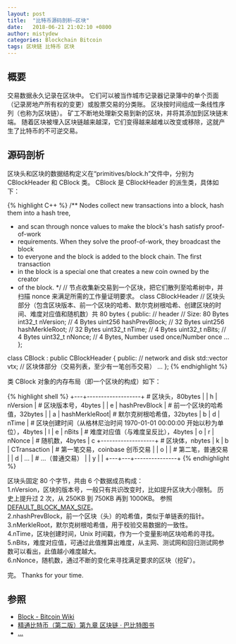 ```yaml
---
layout: post
title:  "比特币源码剖析—区块"
date:   2018-06-21 21:02:10 +0800
author: mistydew
categories: Blockchain Bitcoin
tags: 区块链 比特币 区块
---
```

## 概要
交易数据永久记录在区块中。
它们可以被当作城市记录器记录簿中的单个页面（记录房地产所有权的变更）或股票交易的分类账。
区块按时间组成一条线性序列（也称为区块链）。
矿工不断地处理新交易到新的区块，并将其添加到区块链末端。
随着区块被埋入区块链越来越深，它们变得越来越难以改变或移除，这就产生了比特币的不可逆交易。

## 源码剖析

区块头和区块的数据结构定义在“primitives/block.h”文件中，分别为 CBlockHeader 和 CBlock 类。
CBlock 是 CBlockHeader 的派生类，具体如下：

{% highlight C++ %}
/** Nodes collect new transactions into a block, hash them into a hash tree,
 * and scan through nonce values to make the block's hash satisfy proof-of-work
 * requirements.  When they solve the proof-of-work, they broadcast the block
 * to everyone and the block is added to the block chain.  The first transaction
 * in the block is a special one that creates a new coin owned by the creator
 * of the block.
 */ // 节点收集新交易到一个区块，把它们散列至哈希树中，并扫描 nonce 来满足所需的工作量证明要求。
class CBlockHeader // 区块头部分（包含区块版本、前一个区块的哈希、默尔克树根哈希、创建区块的时间、难度对应值和随机数）共 80 bytes
{
public:
    // header // Size: 80 Bytes
    int32_t nVersion; // 4 Bytes
    uint256 hashPrevBlock; // 32 Bytes
    uint256 hashMerkleRoot; // 32 Bytes
    uint32_t nTime; // 4 Bytes
    uint32_t nBits; // 4 Bytes
    uint32_t nNonce; // 4 Bytes, Number used once/Number once
    ...
};

class CBlock : public CBlockHeader
{
public:
    // network and disk
    std::vector<CTransaction> vtx; // 区块体部分（交易列表，至少有一笔创币交易）
    ...
};
{% endhighlight %}

类 CBlock 对象的内存布局（即一个区块的构成）如下：

{% highlight shell %}
+---+-------------------+ # 区块头，80bytes
|   | h | nVersion      |  # 区块版本号，4bytes
|   | e | hashPrevBlock |  # 前一个区块的哈希值，32bytes
|   | a | hashMerkleRoot|  # 默尔克树根哈希值，32bytes
| b | d | nTime         |  # 区块创建时间（从格林尼治时间 1970-01-01 00:00:00 开始以秒为单位），4bytes
| l | e | nBits         |  # 难度对应值（与难度呈反比），4bytes
| o | r | nNonce        |  # 随机数，4bytes
| c +-------------------+ # 区块体，nbytes
| k | b | CTransaction  |  # 第一笔交易，coinbase 创币交易
|   | o |               |  # 第二笔，普通交易
|   | d | ...           |  # ...（普通交易）
|   | y |               |
+---+---+---------------+
{% endhighlight %}

区块头固定 80 个字节，共由 6 个数据成员构成：<br>
1.nVersion，区块的版本号，一般只有共识改变时，比如提升区块大小限制。
历史上提升过 2 次，从 250KB 到 750KB 再到 1000KB。
参照 [DEFAULT_BLOCK_MAX_SIZE](https://github.com/bitcoin/bitcoin/search?q=DEFAULT_BLOCK_MAX_SIZE&type=Issues)。<br>
2.nhashPrevBlock，前一个区块（头）的哈希值，类似于单链表的指针。<br>
3.nMerkleRoot，默尔克树根哈希值，用于校验交易数据的一致性。<br>
4.nTime，区块创建时间，Unix 时间戳，作为一个变量影响区块哈希的寻找。<br>
5.nBits，难度对应值，可通过此值推算出难度，从主网、测试网和回归测试网参数可以看出，此值越小难度越大。<br>
6.nNonce，随机数，通过不断的变化来寻找满足要求的区块（挖矿）。

完。
Thanks for your time.

## 参照
* [Block - Bitcoin Wiki](https://en.bitcoin.it/wiki/Block)
* [精通比特币（第二版）第九章 区块链 · 巴比特图书](http://book.8btc.com/books/6/masterbitcoin2cn/_book/ch09.html)
* [...](https://github.com/mistydew/blockchain)
